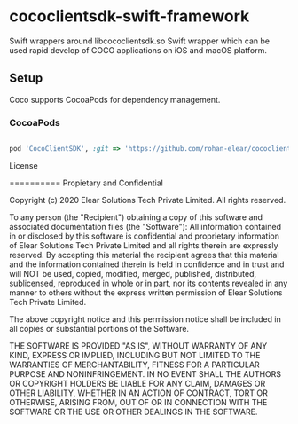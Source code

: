 # cococlientsdk-swift-framework

Swift wrappers around libcococlientsdk.so
Swift wrapper which can be used rapid develop of COCO applications on iOS and macOS platform.

## Setup

Coco supports CocoaPods for dependency management.

### CocoaPods

``` ruby

pod 'CocoClientSDK', :git => 'https://github.com/rohan-elear/cococlientsdk-swift-framework.git', :branch => 'master'

```

License

==========
Propietary and Confidential

Copyright (c) 2020 Elear Solutions Tech Private Limited. All rights reserved.

To any person (the "Recipient") obtaining a copy of this software and
associated documentation files (the "Software"):
All information contained in or disclosed by this software is confidential
and proprietary information of Elear Solutions Tech Private Limited and all
rights therein are expressly reserved. By accepting this material the
recipient agrees that this material and the information contained therein is
held in confidence and in trust and will NOT be used, copied, modified,
merged, published, distributed, sublicensed, reproduced in whole or in part,
nor its contents revealed in any manner to others without the express
written permission of Elear Solutions Tech Private Limited.

The above copyright notice and this permission notice shall be included in all
copies or substantial portions of the Software.

THE SOFTWARE IS PROVIDED "AS IS", WITHOUT WARRANTY OF ANY KIND, EXPRESS OR
IMPLIED, INCLUDING BUT NOT LIMITED TO THE WARRANTIES OF MERCHANTABILITY,
FITNESS FOR A PARTICULAR PURPOSE AND NONINFRINGEMENT. IN NO EVENT SHALL THE
AUTHORS OR COPYRIGHT HOLDERS BE LIABLE FOR ANY CLAIM, DAMAGES OR OTHER
LIABILITY, WHETHER IN AN ACTION OF CONTRACT, TORT OR OTHERWISE, ARISING FROM,
OUT OF OR IN CONNECTION WITH THE SOFTWARE OR THE USE OR OTHER DEALINGS IN THE
SOFTWARE.
